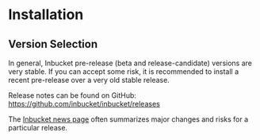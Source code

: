 # Installation

## Version Selection

In general, Inbucket pre-release (beta and release-candidate) versions are very
stable. If you can accept some risk, it is recommended to install a recent
pre-release over a very old stable release.

Release notes can be found on GitHub:
<https://github.com/inbucket/inbucket/releases>

The [Inbucket news page](https://inbucket.org/news/) often summarizes major
changes and risks for a particular release.
